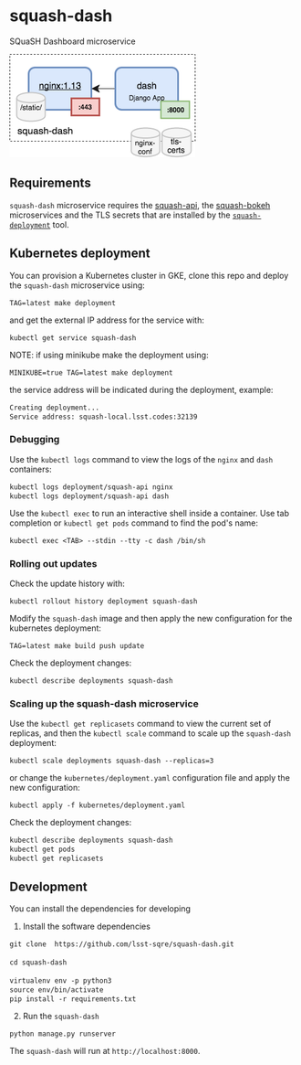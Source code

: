 # squash-dash
SQuaSH Dashboard microservice

![SQuaSH Dashboard microservice](squash-dash.png)

## Requirements

`squash-dash` microservice requires the [squash-api](https://github.com/lsst-sqre/squash-api), the [squash-bokeh](https://github.com/lsst-sqre/squash-bokeh) microservices and the TLS secrets that are installed by the
[`squash-deployment`](https://github.com/lsst-sqre/squash-deployment) tool.

## Kubernetes deployment

You can provision a Kubernetes cluster in GKE, clone this repo and deploy the `squash-dash` microservice using:

```
TAG=latest make deployment
```

and get the external IP address for the service with:

```
kubectl get service squash-dash
```

NOTE: if using minikube make the deployment using:

```
MINIKUBE=true TAG=latest make deployment
```

the service address will be indicated during the deployment, example:

```
Creating deployment...
Service address: squash-local.lsst.codes:32139
```

### Debugging

Use the `kubectl logs` command to view the logs of the `nginx` and `dash` containers:

``` 
kubectl logs deployment/squash-api nginx
kubectl logs deployment/squash-api dash
```

Use the `kubectl exec` to run an interactive shell inside a container. Use tab completion or `kubectl get pods` command 
to find the pod's name:


``` 
kubectl exec <TAB> --stdin --tty -c dash /bin/sh
```

### Rolling out updates 

Check the update history with:

```
kubectl rollout history deployment squash-dash
```

Modify the `squash-dash` image and then apply the new configuration for the kubernetes deployment:

```
TAG=latest make build push update
```

Check the deployment changes:
```
kubectl describe deployments squash-dash
```

### Scaling up the squash-dash microservice

Use the `kubectl get replicasets` command to view the current set of replicas, and then the `kubectl scale` command 
to scale up the `squash-dash` deployment:

``` 
kubectl scale deployments squash-dash --replicas=3
```

or change the `kubernetes/deployment.yaml` configuration file and apply the new configuration:

```
kubectl apply -f kubernetes/deployment.yaml
```

Check the deployment changes:

``` 
kubectl describe deployments squash-dash
kubectl get pods
kubectl get replicasets
```

## Development 

You can install the dependencies for developing

1. Install the software dependencies
```
git clone  https://github.com/lsst-sqre/squash-dash.git

cd squash-dash

virtualenv env -p python3
source env/bin/activate
pip install -r requirements.txt
```

2. Run the `squash-dash` 

```
python manage.py runserver
```

The `squash-dash` will run at `http://localhost:8000`. 


